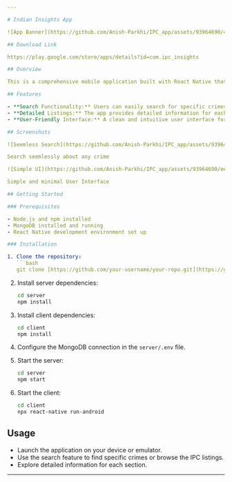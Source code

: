 ```yaml
---

# Indian Insights App

![App Banner](https://github.com/Anish-Parkhi/IPC_app/assets/93964690/40e7176e-cf09-4c65-82de-2632c68a19a1)

## Download Link

https://play.google.com/store/apps/details?id=com.ipc_insights 

## Overview

This is a comprehensive mobile application built with React Native that serves as a reference for the Indian Penal Code (IPC). The app allows users to explore and search for different penal code sections related to various crimes.

## Features

- **Search Functionality:** Users can easily search for specific crimes or sections within the IPC.
- **Detailed Listings:** The app provides detailed information for each IPC section, helping users understand the corresponding laws.
- **User-Friendly Interface:** A clean and intuitive user interface for seamless navigation.

## Screenshots

![Seemless Search](https://github.com/Anish-Parkhi/IPC_app/assets/93964690/40e7176e-cf09-4c65-82de-2632c68a19a1)

Search seemlessly about any crime

![Simple UI](https://github.com/Anish-Parkhi/IPC_app/assets/93964690/eed2e0ce-25e4-4418-9dfc-fe405c673359)

Simple and minimal User Interface

## Getting Started

### Prerequisites

- Node.js and npm installed
- MongoDB installed and running
- React Native development environment set up

### Installation

1. Clone the repository:
   ```bash
   git clone [https://github.com/your-username/your-repo.git](https://github.com/Anish-Parkhi/IPC_app.git)](https://github.com/Anish-Parkhi/IPC_app.git)
   ```

2. Install server dependencies:
   ```bash
   cd server
   npm install
   ```

3. Install client dependencies:
   ```bash
   cd client
   npm install
   ```

4. Configure the MongoDB connection in the `server/.env` file.

5. Start the server:
   ```bash
   cd server
   npm start
   ```

6. Start the client:
   ```bash
   cd client
   npx react-native run-android
   ```

## Usage

- Launch the application on your device or emulator.
- Use the search feature to find specific crimes or browse the IPC listings.
- Explore detailed information for each section.


---
```

